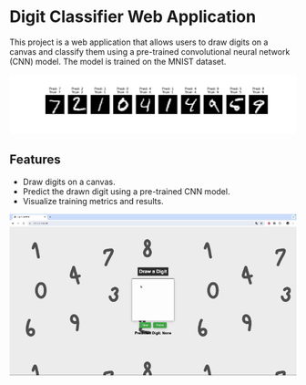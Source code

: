 # Digit Classifier Web Application

This project is a web application that allows users to draw digits on a canvas and classify them using a pre-trained convolutional neural network (CNN) model. The model is trained on the MNIST dataset.

![Visualization](visualize/visualize1.png)

## Features

- Draw digits on a canvas.
- Predict the drawn digit using a pre-trained CNN model.
- Visualize training metrics and results.


![Interface](visualize/interface.gif)
